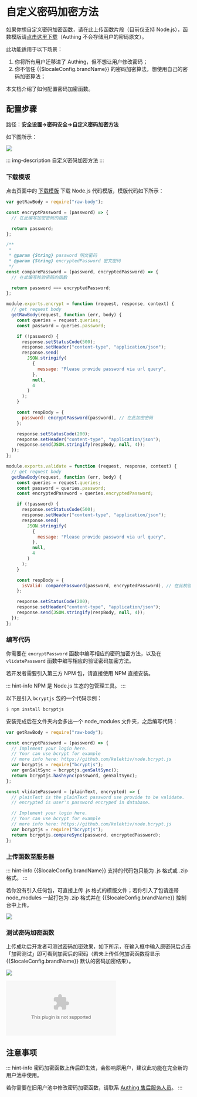 # 自定义密码加密方法

<LastUpdated/>

如果你想自定义密码加密函数，请在此上传函数片段（目前仅支持 Node.js），函数模版请[点击这里下载](https://console.authing.cn/api/v2/password/template/download)（Authing 不会存储用户的密码原文）。

此功能适用于以下场景：

1. 你将所有用户迁移进了 Authing，但不想让用户修改密码；
2. 你不信任 {{$localeConfig.brandName}} 的密码加密算法，想使用自己的密码加密算法；

本文档介绍了如何配置密码加密函数。

## 配置步骤

路径：**安全设置->密码安全->自定义密码加密方法**

如下图所示：

![](~@imagesZhCn/guides/security/1616578690192.png)

::: img-description
自定义密码加密方法
:::

### 下载模版

点击页面中的 [下载模版](https://console.authing.cn/console/62c6aac0e65730661e1c5f17/safety-management/password?password_policy=custom_password) 下载 Node.js 代码模版，模版代码如下所示：

```js
var getRawBody = require("raw-body");

const encryptPassword = (password) => {
  // 在此编写加密密码的函数

  return password;
};

/**
 *
 * @param {String} password 明文密码
 * @param {String} encryptedPassword 密文密码
 */
const comparePassword = (password, encryptedPassword) => {
  // 在此编写校验密码的函数

  return password === encryptedPassword;
};

module.exports.encrypt = function (request, response, context) {
  // get request body
  getRawBody(request, function (err, body) {
    const queries = request.queries;
    const password = queries.password;

    if (!password) {
      response.setStatusCode(500);
      response.setHeader("content-type", "application/json");
      response.send(
        JSON.stringify(
          {
            message: "Please provide password via url query",
          },
          null,
          4
        )
      );
    }

    const respBody = {
      password: encryptPassword(password), // 在此加密密码
    };

    response.setStatusCode(200);
    response.setHeader("content-type", "application/json");
    response.send(JSON.stringify(respBody, null, 4));
  });
};

module.exports.validate = function (request, response, context) {
  // get request body
  getRawBody(request, function (err, body) {
    const queries = request.queries;
    const password = queries.password;
    const encryptedPassword = queries.encryptedPassword;

    if (!password) {
      response.setStatusCode(500);
      response.setHeader("content-type", "application/json");
      response.send(
        JSON.stringify(
          {
            message: "Please provide password via url query",
          },
          null,
          4
        )
      );
    }

    const respBody = {
      isValid: comparePassword(password, encryptedPassword), // 在此校验密码
    };

    response.setStatusCode(200);
    response.setHeader("content-type", "application/json");
    response.send(JSON.stringify(respBody, null, 4));
  });
};
```

### 编写代码

你需要在 `encryptPassword` 函数中编写相应的密码加密方法，以及在 `vlidatePassword` 函数中编写相应的验证密码加密方法。

若开发者需要引入第三方 NPM 包，请直接使用 NPM 直接安装。

::: hint-info
NPM 是 Node.js 生态的包管理工具。
:::

以下是引入 `bcryptjs` 包的一个代码示例：

```haskell
$ npm install bcryptjs
```

安装完成后在文件夹内会多出一个 node_modules 文件夹，之后编写代码：

```js
var getRawBody = require("raw-body");

const encryptPassword = (password) => {
  // Implement your login here.
  // Your can use bcrypt for example
  // more info here: https://github.com/kelektiv/node.bcrypt.js
  var bcryptjs = require("bcryptjs");
  var genSaltSync = bcryptjs.genSaltSync();
  return bcryptjs.hashSync(password, genSaltSync);
};

const vlidatePassword = (plainText, encrypted) => {
  // plainText is the plainText password use provide to be validate.
  // encrypted is user's password encryped in database.

  // Implement your login here.
  // Your can use bcrypt for example
  // more info here: https://github.com/kelektiv/node.bcrypt.js
  var bcryptjs = require("bcryptjs");
  return bcryptjs.compareSync(password, encryptedPassword);
};
```

### 上传函数至服务器

::: hint-info
{{$localeConfig.brandName}} 支持的代码包只能为 .js 格式或 .zip 格式。
:::

若你没有引入任何包，可直接上传 .js 格式的模版文件；若你引入了包请连带 node_modules 一起打包为 .zip 格式并在 {{$localeConfig.brandName}} 控制台中上传。

![](~@imagesZhCn/guides/migrations/1616579059776.jpg)

### 测试密码加密函数

上传成功后开发者可测试密码加密效果，如下所示，在输入框中输入原密码后点击「加密测试」即可看到加密后的密码（若未上传任何加密函数将显示 {{$localeConfig.brandName}} 默认的密码加密结果）。

![](~@imagesZhCn/guides/migrations/1616579347869.jpg)

![示例代码](./zips/project.zip)

## 注意事项

::: hint-info
密码加密函数上传后即生效，会影响原用户，建议此功能在完全新的用户池中使用。

若你需要在旧用户池中修改密码加密函数，请联系 <a href="mailto:csm@authing.cn">Authing 售后服务人员</a>。
:::
